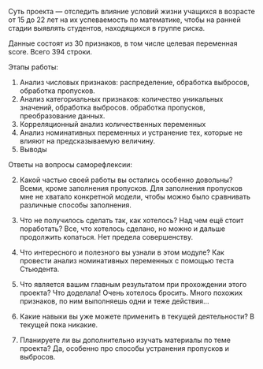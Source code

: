 Суть проекта — отследить влияние условий жизни учащихся в возрасте от 15 до 22 лет на их успеваемость по математике, 
чтобы на ранней стадии выявлять студентов, находящихся в группе риска.

Данные состоят из 30 признаков, в том числе целевая переменная score. Всего 394 строки.

Этапы работы:

1. Анализ числовых признаков: распределение, обработка выбросов, обработка пропусков.
2. Анализ категориальных признаков: количество уникальных значений, обработка выбросов. обработка пропусков, преобразование данных.
3. Корреляционный анализ количественных переменных
4. Анализ номинативных переменных и устранение тех, которые не влияют на предсказываемую величину.
5. Выводы	
	
Ответы на вопросы саморефлексии:

2. Какой частью своей работы вы остались особенно довольны?
	Всеми, кроме заполнения пропусков. Для заполнения пропусков мне не хватало конкретной модели, чтобы можно было сравнивать различные способы заполнения.

3. Что не получилось сделать так, как хотелось? Над чем ещё стоит поработать?
	Все, что хотелось сделано, но можно и дальше продолжить копаться. Нет предела совершенству. 

4. Что интересного и полезного вы узнали в этом модуле?
	Как провести анализ номинативных переменных с помощью теста Стьюдента.

5. Что является вашим главным результатом при прохождении этого проекта?
	Что доделала! Очень хотелось бросить. Много похожих признаков, по ним выполняешь одни и теже действия...

6. Какие навыки вы уже можете применить в текущей деятельности?
	В текущей пока никакие.

7. Планируете ли вы дополнительно изучать материалы по теме проекта?
	Да, особенно про способы устранения пропусков и выбросов.